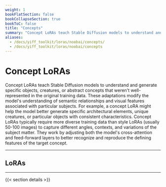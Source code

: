 ```yaml
---
weight: 1
bookFlatSection: false
bookCollapseSection: true
bookToC: false
title: "Concepts"
summary: "Concept LoRAs teach Stable Diffusion models to understand and generate specific objects, creatures, or abstract concepts that weren't well-represented in the original training data. These adaptations modify the model's understanding of semantic relationships and visual features associated with particular subjects. For example, a concept LoRA might help the model better generate specific architectural elements, unique creatures, or particular objects with consistent characteristics. Concept LoRAs typically require more diverse training data than style LoRAs (usually 50-100 images) to capture different angles, contexts, and variations of the subject matter. They work by adjusting both the model's cross-attention and feed-forward layers to better recognize and reproduce the defining features of the target concept."
aliases:
  - /docs/yiff_toolkit/loras/noobai/concepts/
  - /docs/yiff_toolkit/loras/noobai/concepts
---
```


<!--markdownlint-disable MD025 -->

# Concept LoRAs

Concept LoRAs teach Stable Diffusion models to understand and generate specific objects, creatures, or abstract concepts that weren't well-represented in the original training data. These adaptations modify the model's understanding of semantic relationships and visual features associated with particular subjects. For example, a concept LoRA might help the model better generate specific architectural elements, unique creatures, or particular objects with consistent characteristics. Concept LoRAs typically require more diverse training data than style LoRAs (usually 50-100 images) to capture different angles, contexts, and variations of the subject matter. They work by adjusting both the model's cross-attention and feed-forward layers to better recognize and reproduce the defining features of the target concept.

---

## LoRAs

---

{{< section details >}}

